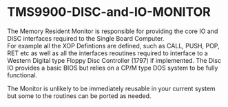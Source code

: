 # TMS9900-DISC-and-IO-MONITOR

The Memory Resident Monitor is responsible for providing the core IO and DISC interfaces required to the Single Board Computer.   
For example all the XOP Defintions are defined, such as CALL, PUSH, POP, RET etc as well as all the interfaces reoutines required
to interface to a Western Digital type Floppy Disc Controller (1797) if implemented.   The Disc IO provides a basic BIOS but relies on a
CP/M type DOS system to be fully functional. 

The Monitor is unlikely to be immediately reusable in your current system but some to the routines can be ported as needed.
